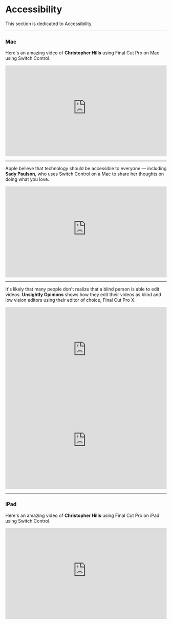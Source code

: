 # Accessibility

This section is dedicated to Accessibility.

<style>
.video-container {
  position: relative;
  width: 100%;
  padding-bottom: 56.25%;
}
.video {
  position: absolute;
  top: 0;
  left: 0;
  width: 100%;
  height: 100%;
  border: 0;
}
</style>
---

### Mac

Here's an amazing video of **Christopher Hills** using Final Cut Pro on Mac using Switch Control.

<div class="video-container">
    <iframe class="video" src="https://www.youtube-nocookie.com/embed/oT68XsbEvmE?controls=0" title="YouTube video player" frameborder="0" allow="accelerometer; autoplay; clipboard-write; encrypted-media; gyroscope; picture-in-picture; web-share" allowfullscreen></iframe>
</div>


---

Apple believe that technology should be accessible to everyone — including **Sady Paulson**, who uses Switch Control on a Mac to share her thoughts on doing what you love.


<div class="video-container">
    <iframe class="video" src="https://www.youtube-nocookie.com/embed/XB4cjbYywqg?controls=0" title="YouTube video player" frameborder="0" allow="accelerometer; autoplay; clipboard-write; encrypted-media; gyroscope; picture-in-picture; web-share" allowfullscreen></iframe>
</div>

---

It's likely that many people don't realize that a blind person is able to edit videos. **Unsightly Opinions** shows how they edit their videos as blind and low vision editors using their editor of choice, Final Cut Pro X.

<div class="video-container">
    <iframe class="video" src="https://www.youtube-nocookie.com/embed/wKwpiXXNUao?controls=0" title="YouTube video player" frameborder="0" allow="accelerometer; autoplay; clipboard-write; encrypted-media; gyroscope; picture-in-picture; web-share" allowfullscreen></iframe>
</div>


<div class="video-container">
    <iframe class="video" src="https://www.youtube-nocookie.com/embed/4LL_YCHbeZA?controls=0" title="YouTube video player" frameborder="0" allow="accelerometer; autoplay; clipboard-write; encrypted-media; gyroscope; picture-in-picture; web-share" allowfullscreen></iframe>
</div>

---

### iPad

Here's an amazing video of **Christopher Hills** using Final Cut Pro on iPad using Switch Control.

<div class="video-container">
    <iframe class="video" src="https://www.youtube-nocookie.com/embed/wXxY2ti-HZ8?controls=0" title="YouTube video player" frameborder="0" allow="accelerometer; autoplay; clipboard-write; encrypted-media; gyroscope; picture-in-picture; web-share" allowfullscreen></iframe>
</div>